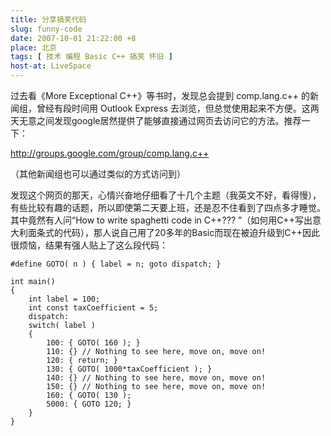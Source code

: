 ```yaml
---
title: 分享搞笑代码
slug: funny-code
date: 2007-10-01 21:22:00 +8
place: 北京
tags: [ 技术 编程 Basic C++ 搞笑 怀旧 ]
host-at: LiveSpace
---
```

过去看《More Exceptional C++》等书时，发现总会提到 comp.lang.c++ 的新闻组，曾经有段时间用 Outlook Express 去浏览，但总觉使用起来不方便。这两天无意之间发现google居然提供了能够直接通过网页去访问它的方法。推荐一下：

<http://groups.google.com/group/comp.lang.c++>

（其他新闻组也可以通过类似的方式访问到）

发现这个网页的那天，心情兴奋地仔细看了十几个主题（我英文不好，看得慢），有些比较有趣的话题，所以即使第二天要上班，还是忍不住看到了四点多才睡觉。其中竟然有人问“How to write spaghetti code in C++??? ”（如何用C++写出意大利面条式的代码），那人说自己用了20多年的Basic而现在被迫升级到C++因此很烦恼，结果有强人贴上了这么段代码：


    #define GOTO( n ) { label = n; goto dispatch; }

    int main()
    {
        int label = 100;
        int const taxCoefficient = 5;
        dispatch:
        switch( label )
        {
            100: { GOTO( 160 ); }
            110: {} // Nothing to see here, move on, move on!
            120: { return; }
            130: { GOTO( 1000*taxCoefficient ); }
            140: {} // Nothing to see here, move on, move on!
            150: {} // Nothing to see here, move on, move on!
            160: { GOTO( 130 );
            5000: { GOTO 120; }
        }
    }
